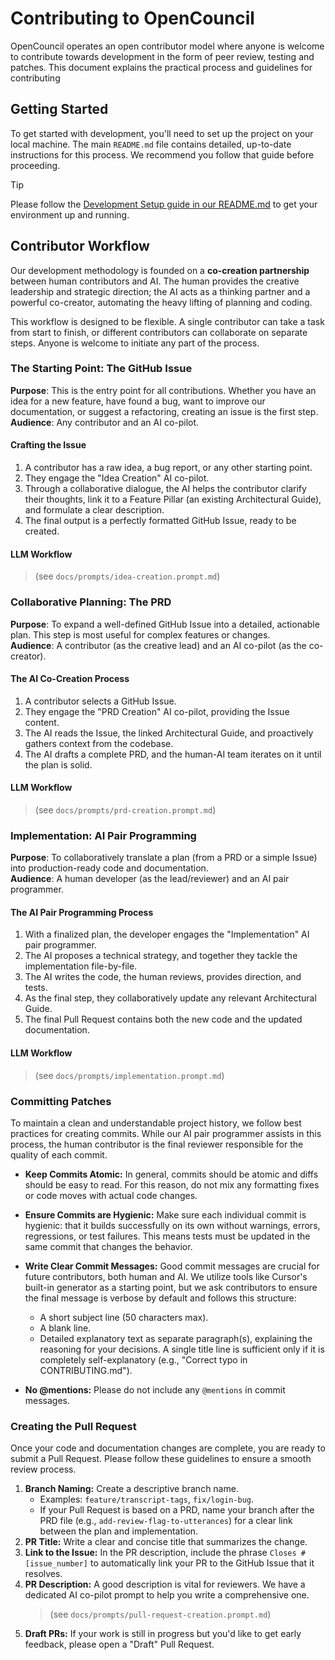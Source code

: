 # Contributing to OpenCouncil

OpenCouncil operates an open contributor model where anyone is welcome to contribute towards development in the form of peer review, testing and patches. This document explains the practical process and guidelines for contributing

## Getting Started

To get started with development, you'll need to set up the project on your local machine. The main `README.md` file contains detailed, up-to-date instructions for this process. We recommend you follow that guide before proceeding.

> [!TIP]
> Please follow the [Development Setup guide in our README.md](./README.md#development-setup) to get your environment up and running.

## Contributor Workflow

Our development methodology is founded on a **co-creation partnership** between human contributors and AI. The human provides the creative leadership and strategic direction; the AI acts as a thinking partner and a powerful co-creator, automating the heavy lifting of planning and coding.

This workflow is designed to be flexible. A single contributor can take a task from start to finish, or different contributors can collaborate on separate steps. Anyone is welcome to initiate any part of the process.

### The Starting Point: The GitHub Issue

**Purpose**: This is the entry point for all contributions. Whether you have an idea for a new feature, have found a bug, want to improve our documentation, or suggest a refactoring, creating an issue is the first step.  
**Audience**: Any contributor and an AI co-pilot.

#### Crafting the Issue
1.  A contributor has a raw idea, a bug report, or any other starting point.
2.  They engage the "Idea Creation" AI co-pilot.
3.  Through a collaborative dialogue, the AI helps the contributor clarify their thoughts, link it to a Feature Pillar (an existing Architectural Guide), and formulate a clear description.
4.  The final output is a perfectly formatted GitHub Issue, ready to be created.

#### LLM Workflow
> (see `docs/prompts/idea-creation.prompt.md`)

### Collaborative Planning: The PRD

**Purpose**: To expand a well-defined GitHub Issue into a detailed, actionable plan. This step is most useful for complex features or changes.  
**Audience**: A contributor (as the creative lead) and an AI co-pilot (as the co-creator).

#### The AI Co-Creation Process
1.  A contributor selects a GitHub Issue.
2.  They engage the "PRD Creation" AI co-pilot, providing the Issue content.
3.  The AI reads the Issue, the linked Architectural Guide, and proactively gathers context from the codebase.
4.  The AI drafts a complete PRD, and the human-AI team iterates on it until the plan is solid.

#### LLM Workflow
> (see `docs/prompts/prd-creation.prompt.md`)

### Implementation: AI Pair Programming

**Purpose**: To collaboratively translate a plan (from a PRD or a simple Issue) into production-ready code and documentation.  
**Audience**: A human developer (as the lead/reviewer) and an AI pair programmer.

#### The AI Pair Programming Process
1.  With a finalized plan, the developer engages the "Implementation" AI pair programmer.
2.  The AI proposes a technical strategy, and together they tackle the implementation file-by-file.
3.  The AI writes the code, the human reviews, provides direction, and tests.
4.  As the final step, they collaboratively update any relevant Architectural Guide.
5.  The final Pull Request contains both the new code and the updated documentation.

#### LLM Workflow
> (see `docs/prompts/implementation.prompt.md`)

### Committing Patches

To maintain a clean and understandable project history, we follow best practices for creating commits. While our AI pair programmer assists in this process, the human contributor is the final reviewer responsible for the quality of each commit.

-   **Keep Commits Atomic:** In general, commits should be atomic and diffs should be easy to read. For this reason, do not mix any formatting fixes or code moves with actual code changes.

-   **Ensure Commits are Hygienic:** Make sure each individual commit is hygienic: that it builds successfully on its own without warnings, errors, regressions, or test failures. This means tests must be updated in the same commit that changes the behavior.

-   **Write Clear Commit Messages:** Good commit messages are crucial for future contributors, both human and AI. We utilize tools like Cursor's built-in generator as a starting point, but we ask contributors to ensure the final message is verbose by default and follows this structure:
    -   A short subject line (50 characters max).
    -   A blank line.
    -   Detailed explanatory text as separate paragraph(s), explaining the reasoning for your decisions. A single title line is sufficient only if it is completely self-explanatory (e.g., "Correct typo in CONTRIBUTING.md").

-   **No @mentions:** Please do not include any `@mentions` in commit messages.

### Creating the Pull Request

Once your code and documentation changes are complete, you are ready to submit a Pull Request. Please follow these guidelines to ensure a smooth review process.

1.  **Branch Naming:** Create a descriptive branch name.
    -   Examples: `feature/transcript-tags`, `fix/login-bug`.
    -   If your Pull Request is based on a PRD, name your branch after the PRD file (e.g., `add-review-flag-to-utterances`) for a clear link between the plan and implementation.
2.  **PR Title:** Write a clear and concise title that summarizes the change.
3.  **Link to the Issue:** In the PR description, include the phrase `Closes #[issue_number]` to automatically link your PR to the GitHub Issue that it resolves.
4.  **PR Description:** A good description is vital for reviewers. We have a dedicated AI co-pilot prompt to help you write a comprehensive one.
    > (see `docs/prompts/pull-request-creation.prompt.md`)
5.  **Draft PRs:** If your work is still in progress but you'd like to get early feedback, please open a "Draft" Pull Request.

